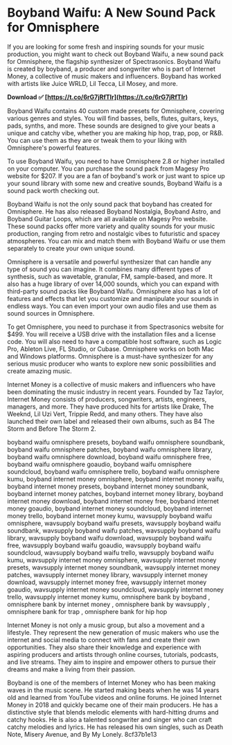 
 
# Boyband Waifu: A New Sound Pack for Omnisphere
 
If you are looking for some fresh and inspiring sounds for your music production, you might want to check out Boyband Waifu, a new sound pack for Omnisphere, the flagship synthesizer of Spectrasonics. Boyband Waifu is created by boyband, a producer and songwriter who is part of Internet Money, a collective of music makers and influencers. Boyband has worked with artists like Juice WRLD, Lil Tecca, Lil Mosey, and more.
 
**Download ✅ [https://t.co/6rG7jRfTIr](https://t.co/6rG7jRfTIr)**


 
Boyband Waifu contains 40 custom made presets for Omnisphere, covering various genres and styles. You will find basses, bells, flutes, guitars, keys, pads, synths, and more. These sounds are designed to give your beats a unique and catchy vibe, whether you are making hip hop, trap, pop, or R&B. You can use them as they are or tweak them to your liking with Omnisphere's powerful features.
 
To use Boyband Waifu, you need to have Omnisphere 2.8 or higher installed on your computer. You can purchase the sound pack from Magesy Pro website for $207. If you are a fan of boyband's work or just want to spice up your sound library with some new and creative sounds, Boyband Waifu is a sound pack worth checking out.

Boyband Waifu is not the only sound pack that boyband has created for Omnisphere. He has also released Boyband Nostalgia, Boyband Astro, and Boyband Guitar Loops, which are all available on Magesy Pro website. These sound packs offer more variety and quality sounds for your music production, ranging from retro and nostalgic vibes to futuristic and spacey atmospheres. You can mix and match them with Boyband Waifu or use them separately to create your own unique sound.
 
Omnisphere is a versatile and powerful synthesizer that can handle any type of sound you can imagine. It combines many different types of synthesis, such as wavetable, granular, FM, sample-based, and more. It also has a huge library of over 14,000 sounds, which you can expand with third-party sound packs like Boyband Waifu. Omnisphere also has a lot of features and effects that let you customize and manipulate your sounds in endless ways. You can even import your own audio files and use them as sound sources in Omnisphere.
 
To get Omnisphere, you need to purchase it from Spectrasonics website for $499. You will receive a USB drive with the installation files and a license code. You will also need to have a compatible host software, such as Logic Pro, Ableton Live, FL Studio, or Cubase. Omnisphere works on both Mac and Windows platforms. Omnisphere is a must-have synthesizer for any serious music producer who wants to explore new sonic possibilities and create amazing music.

Internet Money is a collective of music makers and influencers who have been dominating the music industry in recent years. Founded by Taz Taylor, Internet Money consists of producers, songwriters, artists, engineers, managers, and more. They have produced hits for artists like Drake, The Weeknd, Lil Uzi Vert, Trippie Redd, and many others. They have also launched their own label and released their own albums, such as B4 The Storm and Before The Storm 2.
 
boyband waifu omnisphere presets,  boyband waifu omnisphere soundbank,  boyband waifu omnisphere patches,  boyband waifu omnisphere library,  boyband waifu omnisphere download,  boyband waifu omnisphere free,  boyband waifu omnisphere goaudio,  boyband waifu omnisphere soundcloud,  boyband waifu omnisphere trello,  boyband waifu omnisphere kumu,  boyband internet money omnisphere,  boyband internet money waifu,  boyband internet money presets,  boyband internet money soundbank,  boyband internet money patches,  boyband internet money library,  boyband internet money download,  boyband internet money free,  boyband internet money goaudio,  boyband internet money soundcloud,  boyband internet money trello,  boyband internet money kumu,  wavsupply boyband waifu omnisphere,  wavsupply boyband waifu presets,  wavsupply boyband waifu soundbank,  wavsupply boyband waifu patches,  wavsupply boyband waifu library,  wavsupply boyband waifu download,  wavsupply boyband waifu free,  wavsupply boyband waifu goaudio,  wavsupply boyband waifu soundcloud,  wavsupply boyband waifu trello,  wavsupply boyband waifu kumu,  wavsupply internet money omnisphere,  wavsupply internet money presets,  wavsupply internet money soundbank,  wavsupply internet money patches,  wavsupply internet money library,  wavsupply internet money download,  wavsupply internet money free,  wavsupply internet money goaudio,  wavsupply internet money soundcloud,  wavsupply internet money trello,  wavsupply internet money kumu,  omnisphere bank by boyband ,  omnisphere bank by internet money ,  omnisphere bank by wavsupply ,  omnisphere bank for trap ,  omnisphere bank for hip hop
 
Internet Money is not only a music group, but also a movement and a lifestyle. They represent the new generation of music makers who use the internet and social media to connect with fans and create their own opportunities. They also share their knowledge and experience with aspiring producers and artists through online courses, tutorials, podcasts, and live streams. They aim to inspire and empower others to pursue their dreams and make a living from their passion.
 
Boyband is one of the members of Internet Money who has been making waves in the music scene. He started making beats when he was 14 years old and learned from YouTube videos and online forums. He joined Internet Money in 2018 and quickly became one of their main producers. He has a distinctive style that blends melodic elements with hard-hitting drums and catchy hooks. He is also a talented songwriter and singer who can craft catchy melodies and lyrics. He has released his own singles, such as Death Note, Misery Avenue, and By My Lonely.
 8cf37b1e13
 
